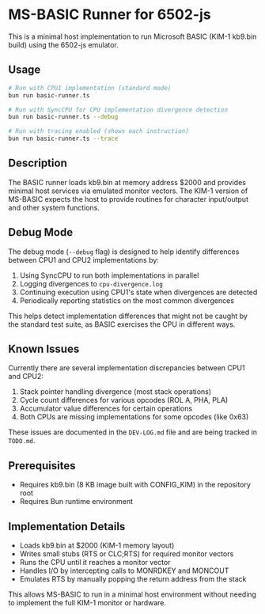 # MS-BASIC Runner for 6502-js

This is a minimal host implementation to run Microsoft BASIC (KIM-1 kb9.bin build) using the 6502-js emulator.

## Usage

```bash
# Run with CPU1 implementation (standard mode)
bun run basic-runner.ts

# Run with SyncCPU for CPU implementation divergence detection
bun run basic-runner.ts --debug

# Run with tracing enabled (shows each instruction)
bun run basic-runner.ts --trace
```

## Description

The BASIC runner loads kb9.bin at memory address $2000 and provides minimal host services via emulated monitor vectors. The KIM-1 version of MS-BASIC expects the host to provide routines for character input/output and other system functions.

## Debug Mode

The debug mode (`--debug` flag) is designed to help identify differences between CPU1 and CPU2 implementations by:

1. Using SyncCPU to run both implementations in parallel
2. Logging divergences to `cpu-divergence.log` 
3. Continuing execution using CPU1's state when divergences are detected
4. Periodically reporting statistics on the most common divergences

This helps detect implementation differences that might not be caught by the standard test suite, as BASIC exercises the CPU in different ways.

## Known Issues

Currently there are several implementation discrepancies between CPU1 and CPU2:

1. Stack pointer handling divergence (most stack operations)
2. Cycle count differences for various opcodes (ROL A, PHA, PLA)
3. Accumulator value differences for certain operations
4. Both CPUs are missing implementations for some opcodes (like 0x63)

These issues are documented in the `DEV-LOG.md` file and are being tracked in `TODO.md`.

## Prerequisites

- Requires kb9.bin (8 KB image built with CONFIG_KIM) in the repository root
- Requires Bun runtime environment

## Implementation Details

- Loads kb9.bin at $2000 (KIM-1 memory layout)
- Writes small stubs (RTS or CLC;RTS) for required monitor vectors
- Runs the CPU until it reaches a monitor vector
- Handles I/O by intercepting calls to MONRDKEY and MONCOUT
- Emulates RTS by manually popping the return address from the stack

This allows MS-BASIC to run in a minimal host environment without needing to implement the full KIM-1 monitor or hardware.